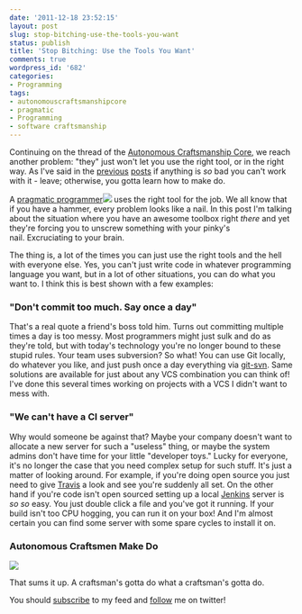 ```yaml
---
date: '2011-12-18 23:52:15'
layout: post
slug: stop-bitching-use-the-tools-you-want
status: publish
title: 'Stop Bitching: Use the Tools You Want'
comments: true
wordpress_id: '682'
categories:
- Programming
tags:
- autonomouscraftsmanshipcore
- pragmatic
- Programming
- software craftsmanship
---
```


Continuing on the thread of the [Autonomous Craftsmanship Core](http://www.codelord.net/tag/autonomouscraftsmanshipcore/), we reach another problem: "they" just won't let you use the right tool, or in the right way. As I've said in the [previous](http://www.codelord.net/2011/11/12/stop-bitching-the-autonomous-craftsmanship-core/) [posts](http://www.codelord.net/2011/11/28/stop-bitching-write-those-damn-tests/) if anything is _so_ bad you can't work with it - leave; otherwise, you gotta learn how to make do.

A [pragmatic programmer](http://www.amazon.com/gp/product/020161622X/ref=as_li_tf_tl?ie=UTF8&tag=thcodu02-20&linkCode=as2&camp=1789&creative=9325&creativeASIN=020161622X)![](http://www.assoc-amazon.com/e/ir?t=thcodu02-20&l=as2&o=1&a=020161622X) uses the right tool for the job. We all know that if you have a hammer, every problem looks like a nail. In this post I'm talking about the situation where you have an awesome toolbox right _there_ and yet they're forcing you to unscrew something with your pinky's nail. Excruciating to your brain.

The thing is, a lot of the times you can just use the right tools and the hell with everyone else. Yes, you can't just write code in whatever programming language you want, but in a lot of other situations, you can do what you want to. I think this is best shown with a few examples:


### "Don't commit too much. Say once a day"


That's a real quote a friend's boss told him. Turns out committing multiple times a day is too messy. Most programmers might just sulk and do as they're told, but with today's technology you're no longer bound to these stupid rules. Your team uses subversion? So what! You can use Git locally, do whatever you like, and just push once a day everything via [git-svn](http://trac.parrot.org/parrot/wiki/git-svn-tutorial). Same solutions are available for just about any VCS combination you can think of! I've done this several times working on projects with a VCS I didn't want to mess with.


### "We can't have a CI server"


Why would someone be against that? Maybe your company doesn't want to allocate a new server for such a "useless" thing, or maybe the system admins don't have time for your little "developer toys." Lucky for everyone, it's no longer the case that you need complex setup for such stuff. It's just a matter of looking around. For example, if you're doing open source you just need to give [Travis](http://travis-ci.org/) a look and see you're suddenly all set. On the other hand if you're code isn't open sourced setting up a local [Jenkins](http://jenkins-ci.org/) server is _so so_ easy. You just double click a file and you've got it running. If your build isn't too CPU hogging, you can run it on your box! And I'm almost certain you can find some server with some spare cycles to install it on.


### Autonomous Craftsmen Make Do




[![](http://www.codelord.net/wp-content/uploads/2011/12/macgyver-300x200.jpg)](http://www.codelord.net/wp-content/uploads/2011/12/macgyver.jpg)


That sums it up. A craftsman's gotta do what a craftsman's gotta do.

You should [subscribe](http://feeds.feedburner.com/TheCodeDump) to my feed and [follow](http://twitter.com/avivby) me on twitter!

